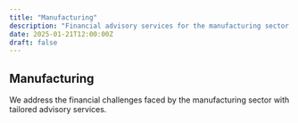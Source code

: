 ```yaml
---
title: "Manufacturing"
description: "Financial advisory services for the manufacturing sector."
date: 2025-01-21T12:00:00Z
draft: false
---
```


## Manufacturing

We address the financial challenges faced by the manufacturing sector with tailored advisory services.

